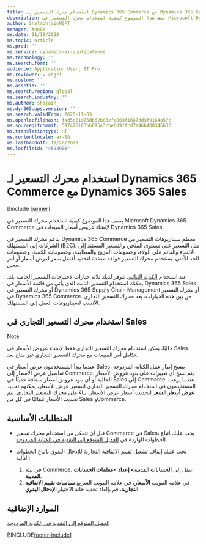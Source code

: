 ```yaml
---
title: استخدام محرك التسعير لـ Dynamics 365 Commerce مع Dynamics 365 Sales
description: يصف هذا الموضوع كيفية استخدام محرك التسعير في Microsoft Dynamics 365 Commerce لإنشاء عروض أسعار المبيعات في Dynamics 365 Sales.
author: ShalabhjainMSFT
manager: AnnBe
ms.date: 11/19/2020
ms.topic: article
ms.prod: ''
ms.service: dynamics-ax-applications
ms.technology: ''
ms.search.form: ''
audience: Application User, IT Pro
ms.reviewer: v-chgri
ms.custom: ''
ms.assetid: ''
ms.search.region: global
ms.search.industry: ''
ms.author: shajain
ms.dyn365.ops.version: ''
ms.search.validFrom: 2020-11-03
ms.openlocfilehash: fad5c21d75db62b85efe803f1667dd3f9164a5fc
ms.sourcegitcommit: 597476103bb695e3cbe6d9ffcd7a466400346636
ms.translationtype: HT
ms.contentlocale: ar-SA
ms.lasthandoff: 11/20/2020
ms.locfileid: "4594908"
---
```

# <a name="use-the-dynamics-365-commerce-pricing-engine-with-dynamics-365-sales"></a>استخدام محرك التسعير لـ Dynamics 365 Commerce مع Dynamics 365 Sales

[!include [banner](../../includes/banner.md)]

يصف هذا الموضوع كيفية استخدام محرك التسعير في Microsoft Dynamics 365 Commerce لإنشاء عروض أسعار المبيعات في Dynamics 365 Sales.

يدعم محرك التسعير في Dynamics 365 Commerce معظم سيناريوهات التسعير من الشركات إلى المستهلك (B2C)، مثل التسعير على مستوى المتجر، والتسعير المستند إلى الانتماء والقائم على الولاء، وخصومات المزيج والمطابقة، وخصومات الكمية، وخصومات الحد الأدنى. يستخدم محرك التسعير قواعد معقدة لتحديد أفضل سعر لعرض أسعار أو أمر معين.

عند استخدام [الكتابة الثنائية](https://docs.microsoft.com/dynamics365/fin-ops-core/dev-itpro/data-entities/dual-write/dual-write-overview)، تتوفر لديك ثلاثه خيارات لاحتياجات التسعير الخاصة بك. يمكنك استخدام التسعير الثابت الذي يأتي من قائمة الأسعار في Dynamics 365 Sales أو محرك التسعير في Dynamics 365 Supply Chain Management أو محرك التسعير في Dynamics 365 Commerce. من بين هذه الخيارات، يعد محرك التسعير التجاري الأنسب لسيناريوهات العمل إلى المستهلك.

## <a name="use-the-commerce-pricing-engine-in-sales"></a>استخدام محرك التسعير التجاري في Sales

> [!NOTE]
> حاليًا، يمكن استخدام محرك التسعير التجاري فقط لإنشاء عروض الأسعار في Sales. تكامل أمر المبيعات مع محرك التسعير التجاري غير متاح بعد.

عندما يبدأ المستخدمون عرض أسعار في Sales، ينسخ إطار عمل الكتابة المزدوجة تفاصيل عرض الأسعار إلى Commerce. يتم نسخ أي تغييرات على بنود عروض الأسعار الحالية أو أي بنود عروض أسعار مضافة حديثًا في Sales إلى Commerce. عندما يرغب المستخدمون في استخدام محرك التسعير التجاري لتسعير عرض الأسعار، يمكنهم تحديد **عرض أسعار السعر** لتحديث أسعار عرض الأسعار، بناءً على محرك التسعير التجاري. يتم تحديث الأسعار تلقائيًا في كل من Sales وCommerce.

## <a name="prerequisites"></a>المتطلبات الأساسية

- قبل أن تتمكن من استخدام محرك تسعير Commerce في Sales، يجب عليك اتباع الخطوات الواردة في [العميل المتوقع إلى النقدية في الكتابة المزدوجة](https://docs.microsoft.com/dynamics365/fin-ops-core/dev-itpro/data-entities/dual-write/dual-write-prospect-to-cash/).
- يجب عليك إيقاف تشغيل تقييم الاتفاقية التجارية للإدخال اليدوي باتباع الخطوات التالية:

    1. في بيئة Commerce، انتقل إلى **الحسابات المدينة\> إعداد \>معلمات الحسابات المدينة**.
    1. في علامة التبويب **الأسعار**، في علامة التبويب السريع **سياسات تقييم الاتفاقية التجارية**، قم بإلغاء تحديد خانة الاختيار **الإدخال اليدوي**.

## <a name="additional-resources"></a>الموارد الإضافية

[العميل المتوقع إلى النقدية في الكتابة المزدوجة](https://docs.microsoft.com/dynamics365/fin-ops-core/dev-itpro/data-entities/dual-write/dual-write-prospect-to-cash/)


[!INCLUDE[footer-include](../../../../includes/footer-banner.md)]